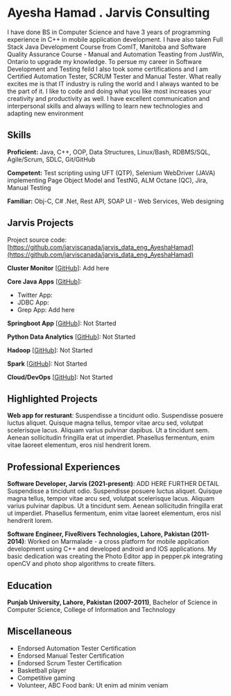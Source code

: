 # Ayesha Hamad . Jarvis Consulting

I have done BS in Computer Science and have 3 years of programming experience in C++ in mobile application development. I have also taken Full Stack Java Development Course from ComIT, Manitoba and Software Quality Assurance Course - Manual and Automation Teasting from JustWin, Ontario to upgrade my knowledge. To persue my career in Software Development and Testing feild I also took some certifications and I am Certified Automation Tester, SCRUM Tester and Manual Tester. What really excites me is that IT industry is ruling the world and I always wanted to be the part of it. I like to code and doing what you like most increases your creativity and productivity as well. I have excellent communication and interpersonal skills and always willing to learn new technologies and adapting new environment

## Skills

**Proficient:** Java, C++, OOP, Data Structures, Linux/Bash, RDBMS/SQL, Agile/Scrum, SDLC, Git/GitHub

**Competent:** Test scripting using UFT (QTP), Selenium WebDriver (JAVA) implementing Page Object Model and TestNG, ALM Octane (QC), Jira, Manual Testing

**Familiar:** Obj-C, C# .Net, Rest API, SOAP UI - Web Services, Web designing

## Jarvis Projects

Project source code: [https://github.com/jarviscanada/jarvis_data_eng_AyeshaHamad](https://github.com/jarviscanada/jarvis_data_eng_AyeshaHamad)


**Cluster Monitor** [[GitHub](https://github.com/jarviscanada/jarvis_data_eng_AyeshaHamad/tree/master/linux_sql)]: Add here

**Core Java Apps** [[GitHub](https://github.com/jarviscanada/jarvis_data_eng_AyeshaHamad/tree/master/core_java)]:
      
  - Twitter App:
  - JDBC App:
  - Grep App: Add here

**Springboot App** [[GitHub](https://github.com/jarviscanada/jarvis_data_eng_AyeshaHamad/tree/master/springboot)]: Not Started

**Python Data Analytics** [[GitHub](https://github.com/jarviscanada/jarvis_data_eng_AyeshaHamad/tree/master/python_data_anlytics)]: Not Started

**Hadoop** [[GitHub](https://github.com/jarviscanada/jarvis_data_eng_AyeshaHamad/tree/master/hadoop)]: Not Started

**Spark** [[GitHub](https://github.com/jarviscanada/jarvis_data_eng_AyeshaHamad/tree/master/spark)]: Not Started

**Cloud/DevOps** [[GitHub](https://github.com/jarviscanada/jarvis_data_eng_AyeshaHamad/tree/master/cloud_devops)]: Not Started


## Highlighted Projects
**Web app for resturant**: Suspendisse a tincidunt odio. Suspendisse posuere luctus aliquet. Quisque magna tellus, tempor vitae arcu sed, volutpat scelerisque lacus. Aliquam varius pulvinar dapibus. Ut a tincidunt sem. Aenean sollicitudin fringilla erat ut imperdiet. Phasellus fermentum, enim vitae laoreet elementum, eros nisl hendrerit lorem.


## Professional Experiences

**Software Developer, Jarvis (2021-present)**: ADD HERE FURTHER DETAIL Suspendisse a tincidunt odio. Suspendisse posuere luctus aliquet. Quisque magna tellus, tempor vitae arcu sed, volutpat scelerisque lacus. Aliquam varius pulvinar dapibus. Ut a tincidunt sem. Aenean sollicitudin fringilla erat ut imperdiet. Phasellus fermentum, enim vitae laoreet elementum, eros nisl hendrerit lorem.

**Software Engineer, FiveRivers Technologies, Lahore, Pakistan (2011-2014)**: Worked on Marmalade - a cross platform for mobile application development using C++ and developed android and IOS applications. My basic dedication was creating the Photo Editor app in pepper.pk integrating openCV and photo shop algorithms to create filters.


## Education
**Punjab University, Lahore, Pakistan (2007-2011)**, Bachelor of Science in Computer Science, College of Information and Technology


## Miscellaneous
- Endorsed Automation Tester Certification
- Endorsed Manual Tester Certification
- Endorsed Scrum Tester Certification
- Basketball player
- Competitive gaming
- Volunteer, ABC Food bank: Ut enim ad minim veniam